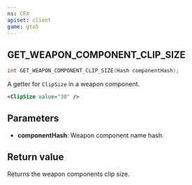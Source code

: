 ```yaml
---
ns: CFX
apiset: client
game: gta5
---
```

## GET_WEAPON_COMPONENT_CLIP_SIZE

```c
int GET_WEAPON_COMPONENT_CLIP_SIZE(Hash componentHash);
```

A getter for `ClipSize` in a weapon component.

```xml
<ClipSize value="30" />
```

## Parameters
* **componentHash**: Weapon component name hash.

## Return value
Returns the weapon components clip size.
